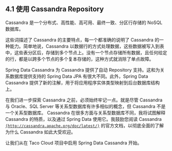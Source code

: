 ## 4.1 使用 Cassandra Repository

Cassandra 是一个分布式、高性能、高可用、最终一致、分区行存储的 NoSQL 数据库。

这些词描述了 Cassandra 的主要特点，每一个都准确的说明了 Cassandra 的一种能力。简单地说，Cassandra 以数据行的方式处理数据，这些数据被写入到表中，这些表分区后，存储到多个节点上。没有一个节点存储所有数据，且任何给定的行，都是以跨多个节点的多个复本存储的，这种方式就消除了单点故障。

Spring Data Cassandra 为 Cassandra 提供了自动 Repository 支持。这和为关系数据库提供支持的 Spring Data JPA 有很大不同。此外，Spring Data Cassandra 提供了新的注解，用于将应用程序实体类型映射到后台数据库结构上。

在我们进一步探索 Cassandra 之前，必须始终牢记一点。就是尽管 Cassandra 与 Oracle、SQL Server 等关系型数据库有许多相似的概念，但 Cassandra 不是一个关系型数据库。 Cassandra 在很多方面与关系型数据库不同，我将试图解释 Cassandra 的特质，以及通过 Spring Data 使用它。我鼓励您阅读 Cassandra [`(http://cassandra.apache.org/doc/latest/)`](http://cassandra.apache.org/doc/latest/) 的官方文档，以彻底全面的了解为什么 Cassandra 如此大受欢迎。

让我们从在 Taco Cloud 项目中启用 Spring Data Cassandra 开始。


